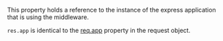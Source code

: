This property holds a reference to the instance of the express application that is using the middleware.

`res.app` is identical to the [req.app](#req.app) property in the request object.